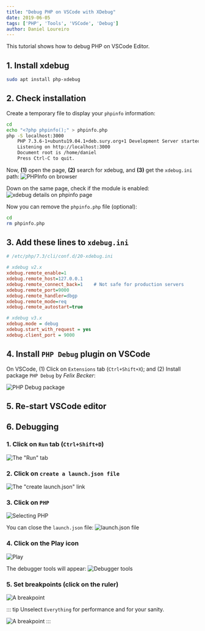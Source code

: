 ```yaml
---
title: "Debug PHP on VSCode with XDebug"
date: 2019-06-05
tags: ['PHP', 'Tools', 'VSCode', 'Debug']
author: Daniel Loureiro
---
```

This tutorial shows how to debug PHP on VSCode Editor.
<!-- more -->

## 1. Install xdebug

```bash
sudo apt install php-xdebug
```

## 2. Check installation

Create a temporary file to display your `phpinfo` information:

```bash
cd
echo "<?php phpinfo();" > phpinfo.php
php -S localhost:3000
    PHP 7.3.6-1+ubuntu19.04.1+deb.sury.org+1 Development Server started at Wed Jun  5 17:20:29 2019
    Listening on http://localhost:3000
    Document root is /home/daniel
    Press Ctrl-C to quit.
```

Now, **(1)** open the page, **(2)** search for xdebug, and **(3)** get the `xdebug.ini` path:
![PHPInfo on browser](./xdebug-1024x700.png#wide)

Down on the same page, check if the module is enabled:
![xdebug details on phpinfo page](./xdebug2-1024x320.png#wide)

Now you can remove the `phpinfo.php` file (optional):

```bash
cd
rm phpinfo.php
```

## 3. Add these lines to `xdebug.ini`

```ini
# /etc/php/7.3/cli/conf.d/20-xdebug.ini

# xdebug v2.x
xdebug.remote_enable=1
xdebug.remote_host=127.0.0.1
xdebug.remote_connect_back=1    # Not safe for production servers
xdebug.remote_port=9000
xdebug.remote_handler=dbgp
xdebug.remote_mode=req
xdebug.remote_autostart=true

# xdebug v3.x
xdebug.mode = debug
xdebug.start_with_request = yes
xdebug.client_port = 9000
```

## 4. Install `PHP Debug` plugin on VSCode

On VSCode,
(1) Click on `Extensions` tab (`Ctrl+Shift+X`); and
(2) Install package `PHP Debug` by *Felix Becker*:

![PHP Debug package](./xdebug-vscode.png)

## 5. Re-start VSCode editor

## 6. Debugging

### 1. Click on `Run` tab (`Ctrl+Shift+D`)

![The "Run" tab](./xdebug-vscode-launch-1.png)

### 2. Click on `create a launch.json file`

![The "create launch.json" link](./xdebug-vscode-launch-2.png)

### 3. Click on `PHP`

![Selecting PHP](./vscode-xdebug-php.png)

You can close the `launch.json` file:
![`launch.json` file](./vscode-debug-file.png)

### 4. Click on the Play icon

![Play](./start-debugging-1.png)

The debugger tools will appear:
![Debugger tools](./start-debugging-2.png)

### 5. Set breakpoints (click on the ruler)

![A breakpoint](./breakpoint.png)

::: tip
Unselect `Everything` for performance and for your sanity.

![A breakpoint](./breakpoint-everything.png)
:::

